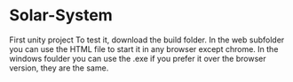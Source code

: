 # Solar-System
First unity project
To test it, download the build folder.
In the web subfolder you can use the HTML file to start it in any browser except chrome.
In the windows foulder you can use the .exe if you prefer it over the browser version, they are the same.
